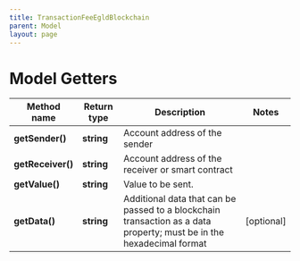 ```yaml
---
title: TransactionFeeEgldBlockchain
parent: Model
layout: page
---
```


# Model Getters

Method name | Return type | Description | Notes
------------ | ------------- | ------------- | -------------
**getSender()** | **string** | Account address of the sender |
**getReceiver()** | **string** | Account address of the receiver or smart contract |
**getValue()** | **string** | Value to be sent. |
**getData()** | **string** | Additional data that can be passed to a blockchain transaction as a data property; must be in the hexadecimal format | [optional]

